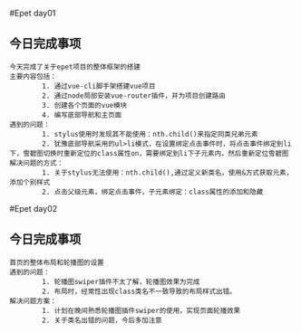 #Epet day01
## 今日完成事项
	今天完成了关于epet项目的整体框架的搭建
	主要内容包括： 
			1. 通过vue-cli脚手架搭建vue项目
			2. 通过node局部安装vue-router插件，并为项目创建路由
			3. 创建各个页面的vue模块
			4. 编写底部导航和主页面
	遇到的问题：
			1. stylus使用时发现其不能使用：nth.child()来指定同类兄弟元素
			2. 犹豫底部导航采用的ul>li模式，在设置绑定点击事件时，将点击事件绑定到li下，雪碧图切换时重新定位的class属性on，需要绑定到li下子元素内，然后重新定位雪碧图
	解决问题的方式：
			1. 关于stylus无法使用：nth.child(),通过定义新类名，使用&方式获取元素，添加个别样式
			2. 点击父级元素，绑定点击事件，子元素绑定：class属性的添加和隐藏
			
#Epet day02
## 今日完成事项
	首页的整体布局和轮播图的设置
	遇到的问题：
	      	1. 轮播图swiper插件不太了解，轮播图效果为完成
	      	2. 布局时，经常性出现class类名不一致导致的布局样式出错。
	解决问题方案：
			1. 计划在晚间熟悉轮播图插件swiper的使用，实现页面轮播效果
			2. 关于类名出错的问题，今后多加注意
